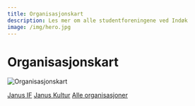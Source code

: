 ```yaml
---
title: Organisasjonskart
description: Les mer om alle studentforeningene ved Indøk
image: /img/hero.jpg
---
```


# Organisasjonskart

![Organisasjonskart](/img/organizationmap.svg)

[Janus IF](./organizations/sports)
[Janus Kultur](./organizations/culture)
[Alle organisasjoner](./organizations)
